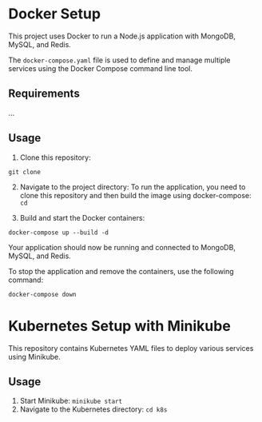 # Docker Setup

This project uses Docker to run a Node.js application with MongoDB, MySQL, and Redis.

The `docker-compose.yaml` file is used to define and manage multiple services using the Docker Compose command line tool.

## Requirements
...

## Usage

1. Clone this repository:

```
git clone 
```
2. Navigate to the project directory:
To run the application, you need to clone this repository and then build the image using docker-compose:
`cd `

3. Build and start the Docker containers:
<!-- ```docker build -t final_project:v1 .``` -->
```
docker-compose up --build -d
```
Your application should now be running and connected to MongoDB, MySQL, and Redis.

To stop the application and remove the containers, use the following command:
```
docker-compose down
```

# Kubernetes Setup with Minikube

This repository contains Kubernetes YAML files to deploy various services using Minikube.

## Usage

1. Start Minikube:
`minikube start`
2. Navigate to the Kubernetes directory:
`cd k8s`
